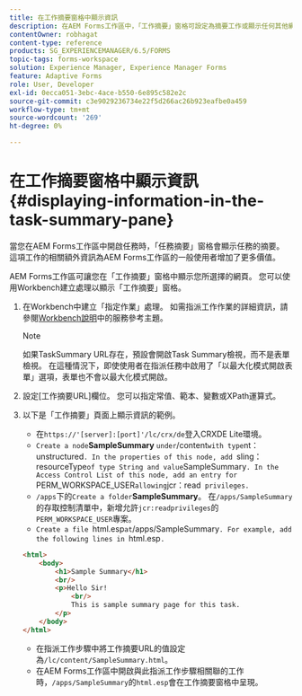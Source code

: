 ```yaml
---
title: 在工作摘要窗格中顯示資訊
description: 在AEM Forms工作區中，「工作摘要」窗格可設定為摘要工作或顯示任何其他網頁。
contentOwner: robhagat
content-type: reference
products: SG_EXPERIENCEMANAGER/6.5/FORMS
topic-tags: forms-workspace
solution: Experience Manager, Experience Manager Forms
feature: Adaptive Forms
role: User, Developer
exl-id: 0ecca051-3ebc-4ace-b550-6e895c582e2c
source-git-commit: c3e9029236734e22f5d266ac26b923eafbe0a459
workflow-type: tm+mt
source-wordcount: '269'
ht-degree: 0%

---
```


# 在工作摘要窗格中顯示資訊 {#displaying-information-in-the-task-summary-pane}

當您在AEM Forms工作區中開啟任務時，「任務摘要」窗格會顯示任務的摘要。 這項工作的相關額外資訊為AEM Forms工作區的一般使用者增加了更多價值。

AEM Forms工作區可讓您在「工作摘要」窗格中顯示您所選擇的網頁。 您可以使用Workbench建立處理以顯示「工作摘要」窗格。

1. 在Workbench中建立「指定作業」處理。 如需指派工作作業的詳細資訊，請參閱[Workbench說明](https://help.adobe.com/en_US/AEMForms/6.1/WorkbenchHelp/)中的服務參考主題。

   >[!NOTE]
   >
   >如果TaskSummary URL存在，預設會開啟Task Summary檢視，而不是表單檢視。 在這種情況下，即使使用者在指派任務中啟用了「以最大化模式開啟表單」選項，表單也不會以最大化模式開啟。

1. 設定[工作摘要URL]欄位。 您可以指定常值、範本、變數或XPath運算式。
1. 以下是「工作摘要」頁面上顯示資訊的範例。

   * 在`https://'[server]:[port]'/lc/crx/de`登入CRXDE Lite環境。
   * `Create a node`**SampleSummary** ` under `/content` with type `nt：unstructured`. In the properties of this node, add `sling：resourceType` of type String and value `SampleSummary`. In the Access Control List of this node, add an entry for `PERM_WORKSPACE_USER` allowing `jcr：read` privileges.`
   * `/apps`下的&#x200B;`Create a folder`**SampleSummary**。 在`/apps/SampleSummary`的存取控制清單中，新增允許`jcr:readprivileges`的`PERM_WORKSPACE_USER`專案。
   * `Create a file `html.esp` at `/apps/SampleSummary`. For example, add the following lines in `html.esp`.`

   ```html
   <html>
       <body>
           <h1>Sample Summary</h1>
           <br/>
           <p>Hello Sir!
               <br/>
               This is sample summary page for this task.
           </p>
       </body>
   </html>
   ```

   * 在指派工作步驟中將工作摘要URL的值設定為`/lc/content/SampleSummary.html`。
   * 在AEM Forms工作區中開啟與此指派工作步驟相關聯的工作時，`/apps/SampleSummary`的`html.esp`會在工作摘要窗格中呈現。
